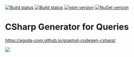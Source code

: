 [![Build status](https://ci.appveyor.com/api/projects/status/f61k8b4hcwv8gdy2?svg=true)](https://ci.appveyor.com/project/jenol/graphql-codegen-csharp)
[![Build status](https://ci.appveyor.com/api/projects/status/f61k8b4hcwv8gdy2/branch/master?svg=true)](https://ci.appveyor.com/project/jenol/graphql-codegen-csharp/branch/master)
[![npm version](https://badge.fury.io/js/agoda-graphql-codegen-csharp.svg)](https://badge.fury.io/js/agoda-graphql-codegen-csharp)
[![NuGet version](https://badge.fury.io/nu/Agoda.CodeGen.GraphQL.svg)](https://badge.fury.io/nu/Agoda.CodeGen.GraphQL)

# CSharp Generator for Queries

https://agoda-com.github.io/graphql-codegen-csharp/


![](https://agoda-com.github.io/graphql-codegen-csharp/img/mkdocs.png)
